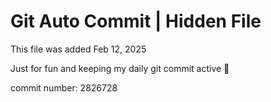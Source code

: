 # Git Auto Commit | Hidden File

This file was added Feb 12, 2025

Just for fun and keeping my daily git commit active 🤪

commit number: 2826728

